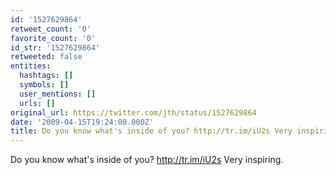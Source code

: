 ```yaml
---
id: '1527629864'
retweet_count: '0'
favorite_count: '0'
id_str: '1527629864'
retweeted: false
entities:
  hashtags: []
  symbols: []
  user_mentions: []
  urls: []
original_url: https://twitter.com/jth/status/1527629864
date: '2009-04-15T19:24:00.000Z'
title: Do you know what's inside of you? http://tr.im/iU2s Very inspiring.
---
```


Do you know what's inside of you? http://tr.im/iU2s Very inspiring.